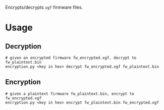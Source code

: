 Encrypts/decrypts `xgf` firmware files.

# Usage
## Decryption
```
# given an encrypted firmware fw_encrypted.xgf, decrypt to fw_plaintext.bin
encryption.py <key in hex> decrypt fw_encrypted.xgf fw_plaintext.bin
```

## Encryption
```
# given a plaintext firmware fw_plaintext.bin, encrypt to fw_encrypted.xgf
encryption.py <key in hex> encrypt fw_plaintext.bin fw_encrypted.xgf
```

